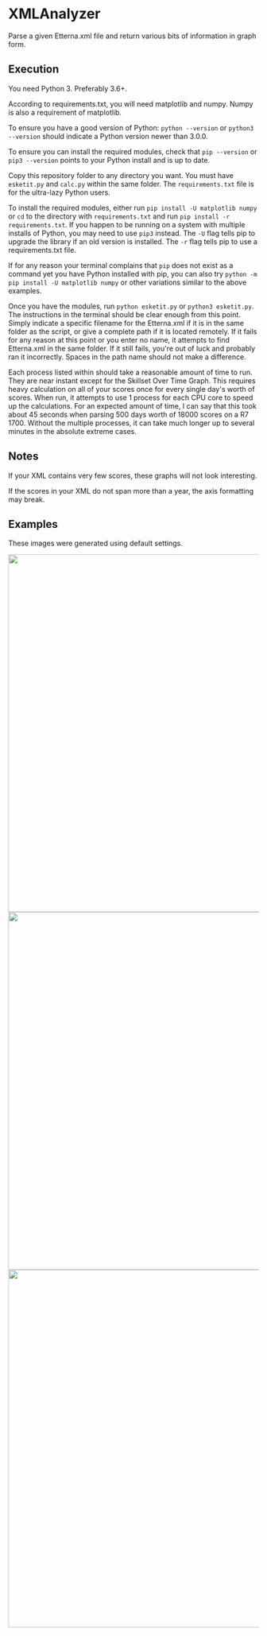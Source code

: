 # XMLAnalyzer
Parse a given Etterna.xml file and return various bits of information in graph form.

## Execution
You need Python 3. Preferably 3.6+.

According to requirements.txt, you will need matplotlib and numpy. Numpy is also a requirement of matplotlib.

To ensure you have a good version of Python: `python --version` or `python3 --version` should indicate a Python version newer than 3.0.0.

To ensure you can install the required modules, check that `pip --version` or `pip3 --version` points to your Python install and is up to date.

Copy this repository folder to any directory you want. You must have `esketit.py` and `calc.py` within the same folder. The `requirements.txt` file is for the ultra-lazy Python users.

To install the required modules, either run `pip install -U matplotlib numpy` or `cd` to the directory with `requirements.txt` and run `pip install -r requirements.txt`. If you happen to be running on a system with multiple installs of Python, you may need to use `pip3` instead. The `-U` flag tells pip to upgrade the library if an old version is installed. The `-r` flag tells pip to use a requirements.txt file.

If for any reason your terminal complains that `pip` does not exist as a command yet you have Python installed with pip, you can also try `python -m pip install -U matplotlib numpy` or other variations similar to the above examples.

Once you have the modules, run `python esketit.py` or `python3 esketit.py`. The instructions in the terminal should be clear enough from this point. Simply indicate a specific filename for the Etterna.xml if it is in the same folder as the script, or give a complete path if it is located remotely. If it fails for any reason at this point or you enter no name, it attempts to find Etterna.xml in the same folder. If it still fails, you're out of luck and probably ran it incorrectly. Spaces in the path name should not make a difference.

Each process listed within should take a reasonable amount of time to run. They are near instant except for the Skillset Over Time Graph. This requires heavy calculation on all of your scores once for every single day's worth of scores. When run, it attempts to use 1 process for each CPU core to speed up the calculations. For an expected amount of time, I can say that this took about 45 seconds when parsing 500 days worth of 18000 scores on a R7 1700. Without the multiple processes, it can take much longer up to several minutes in the absolute extreme cases.


## Notes
If your XML contains very few scores, these graphs will not look interesting.

If the scores in your XML do not span more than a year, the axis formatting may break.


## Examples
These images were generated using default settings.

<img src="https://user-images.githubusercontent.com/2531164/60688638-10699900-9e7c-11e9-8687-00015fc0a9bd.png" width="720">
<img src="https://user-images.githubusercontent.com/2531164/60688647-1eb7b500-9e7c-11e9-87a8-79a364448300.png" width="720">
<img src="https://user-images.githubusercontent.com/2531164/60688651-211a0f00-9e7c-11e9-856d-63bed945282b.png" width="720">


